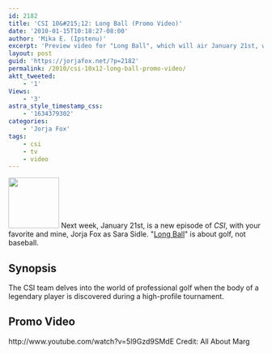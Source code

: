```yaml
---
id: 2182
title: 'CSI 10&#215;12: Long Ball (Promo Video)'
date: '2010-01-15T10:18:27-08:00'
author: 'Mika E. (Ipstenu)'
excerpt: 'Preview video for "Long Ball", which will air January 21st, with some Sara Sidle for you.'
layout: post
guid: 'https://jorjafox.net/?p=2182'
permalink: /2010/csi-10x12-long-ball-promo-video/
aktt_tweeted:
    - '1'
Views:
    - '3'
astra_style_timestamp_css:
    - '1634379302'
categories:
    - 'Jorja Fox'
tags:
    - csi
    - tv
    - video
---
```


<img src="//static.jorjafox.net/wordpress/2010/01/LongBall-100x100.png" alt="" title="LongBall" width="100" height="100" class="alignleft size-thumbnail wp-image-2183" /> Next week, January 21st, is a new episode of <em>CSI</em>, with your favorite and mine, Jorja Fox as Sara Sidle.  "<a href="https://jorjafox.net/wiki/Long_Ball">Long Ball</a>" is about golf, not baseball.

<h2>Synopsis</h2>
The CSI team delves into the world of professional golf when the body of a legendary player is discovered during a high-profile tournament. 

<h2>Promo Video</h2>
http://www.youtube.com/watch?v=5l9Gzd9SMdE
Credit: All About Marg